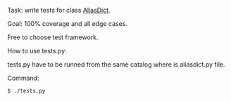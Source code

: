 Task: write tests for class [AliasDict](https://github.com/LanselotOz/test-task/blob/master/test_1/aliasdict.py). 

Goal: 100% coverage and all edge cases. 

Free to choose test framework.

How to use tests.py:

tests.py have to be runned from the same catalog where is aliasdict.py file.

Command:
```
$ ./tests.py
```
